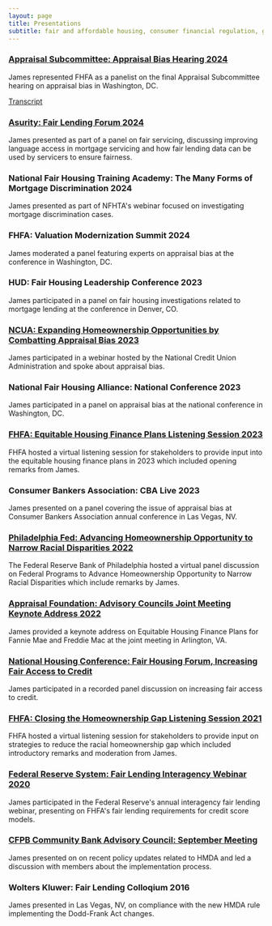 ```yaml
---
layout: page
title: Presentations
subtitle: fair and affordable housing, consumer financial regulation, government-sponsored enterprises, data and privacy
---
```


### [Appraisal Subcommittee: Appraisal Bias Hearing 2024](https://www.youtube.com/watch?v=Kz-rtRWp5k0)
James represented FHFA as a panelist on the final Appraisal Subcommittee hearing on appraisal bias in Washington, DC.

[Transcript](https://www.asc.gov/sites/default/files/2024-06/J022_F%202024%20Feb%2013%20Appraisal%20Subcommittee%20Public%20Hearing_MPB_final_030824.pdf)

### [Asurity: Fair Lending Forum 2024](https://www.fairlendingforum.com/fair-lending-forum-2024/speakers/)
James presented as part of a panel on fair servicing, discussing improving language access in mortgage servicing and how fair lending data can be used by servicers to ensure fairness.

### National Fair Housing Training Academy: The Many Forms of Mortgage Discrimination 2024
James presented as part of NFHTA's webinar focused on investigating mortgage discrimination cases.

### FHFA: Valuation Modernization Summit 2024
James moderated a panel featuring experts on appraisal bias at the conference in Washington, DC.

### HUD: Fair Housing Leadership Conference 2023
James participated in a panel on fair housing investigations related to mortgage lending at the conference in Denver, CO.

### [NCUA: Expanding Homeownership Opportunities by Combatting Appraisal Bias 2023](https://ncua.gov/news/events/2023/ncua-host-webinar-combatting-appraisal-bias-june-21)
James participated in a webinar hosted by the National Credit Union Administration and spoke about appraisal bias.

### National Fair Housing Alliance: National Conference 2023
James participated in a panel on appraisal bias at the national conference in Washington, DC.

### [FHFA: Equitable Housing Finance Plans Listening Session 2023](https://www.youtube.com/watch?v=fcNxVebXg4Y)
FHFA hosted a virtual listening session for stakeholders to provide input into the equitable housing finance plans in 2023 which included opening remarks from James.

### Consumer Bankers Association: CBA Live 2023
James presented on a panel covering the issue of appraisal bias at Consumer Bankers Association annual conference in Las Vegas, NV.

### [Philadelphia Fed: Advancing Homeownership Opportunity to Narrow Racial Disparities 2022](https://www.philadelphiafed.org/calendar-of-events/advancing-homeownership-opportunity-to-narrow-racial-disparities-part-1)
The Federal Reserve Bank of Philadelphia hosted a virtual panel discussion on Federal Programs to Advance Homeownership Opportunity to Narrow Racial Disparities which include remarks by James.

### [Appraisal Foundation: Advisory Councils Joint Meeting Keynote Address 2022](https://www.appraisalfoundation.org/imis/TAFCore/Events/Event_Display.aspx?EventKey=062822)
James provided a keynote address on Equitable Housing Finance Plans for Fannie Mae and Freddie Mac at the joint meeting in Arlington, VA.

### [National Housing Conference: Fair Housing Forum, Increasing Fair Access to Credit](https://www.youtube.com/watch?v=ehi7__N0CZs)
James participated in a recorded panel discussion on increasing fair access to credit.

### [FHFA: Closing the Homeownership Gap Listening Session 2021](https://web.archive.org/web/20241231023312/https://www.fhfa.gov/news/videos/fhfa-public-listening-session-closing-the-gap-to-sustainable-homeownership)
FHFA hosted a virtual listening session for stakeholders to provide input on strategies to reduce the racial homeownership gap which included introductory remarks and moderation from James.

### [Federal Reserve System: Fair Lending Interagency Webinar 2020](https://www.consumercomplianceoutlook.org/outlook-live/2020/2020-fair-lending-interagency-webinar/)
James participated in the Federal Reserve's annual interagency fair lending webinar, presenting on FHFA's fair lending requirements for credit score models.

### [CFPB Community Bank Advisory Council: September Meeting](https://files.consumerfinance.gov/f/documents/cfpb_cbac_meeting-minutes_092017.pdf)
James presented on on recent policy updates related to HMDA and led a discussion with members about the implementation process.

### Wolters Kluwer: Fair Lending Colloqium 2016
James presented in Las Vegas, NV, on compliance with the new HMDA rule implementing the Dodd-Frank Act changes.
